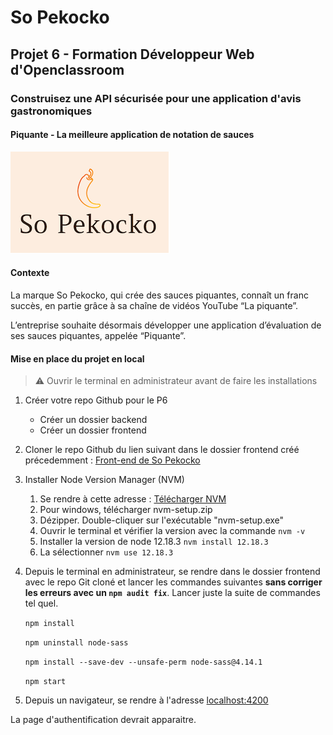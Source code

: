 # So Pekocko 
## Projet 6 - Formation Développeur Web d'Openclassroom

### Construisez une API sécurisée pour une application d'avis gastronomiques
#### Piquante - La meilleure application de notation de sauces 

![So Pekocko](/assets/images/logo.png)

#### Contexte 

La marque So Pekocko, qui crée des sauces piquantes, connaît un franc succès, en partie grâce à sa chaîne de vidéos YouTube “La piquante”.

L’entreprise souhaite désormais développer une application d’évaluation de ses sauces piquantes, appelée “Piquante”.

#### Mise en place du projet en local

>:warning: Ouvrir le terminal en administrateur avant de faire les installations 

1. Créer votre repo Github pour le P6
    - Créer un dossier backend
    - Créer un dossier frontend

2. Cloner le repo Github du lien suivant dans le dossier frontend créé précedemment : [Front-end de So Pekocko](https://github.com/OpenClassrooms-Student-Center/dwj-projet6)


3. Installer Node Version Manager (NVM)
    1. Se rendre à cette adresse : [Télécharger NVM](https://github.com/coreybutler/nvm-windows/releases)
    2. Pour windows, télécharger nvm-setup.zip
    3. Dézipper. Double-cliquer sur l'exécutable "nvm-setup.exe"
    4. Ouvrir le terminal et vérifier la version avec la commande 
    ```nvm -v```
    5. Installer la version de node 12.18.3
    ```nvm install 12.18.3```
    6. La sélectionner 
    ```nvm use 12.18.3```

4. Depuis le terminal en administrateur, se rendre dans le dossier frontend avec le repo Git cloné et lancer les commandes suivantes **sans corriger les erreurs avec un ```npm audit fix```**. Lancer juste la suite de commandes tel quel.

     ```npm install```

     ```npm uninstall node-sass```

     ```npm install --save-dev --unsafe-perm node-sass@4.14.1```

     ```npm start```

5. Depuis un navigateur, se rendre à l'adresse
[localhost:4200](http://localhost:4200)

La page d'authentification devrait apparaitre.